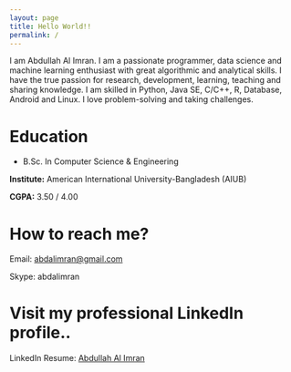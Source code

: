 ```yaml
---
layout: page
title: Hello World!!
permalink: /
---
```

I am Abdullah Al Imran. I am a passionate programmer, data science and machine learning enthusiast with great algorithmic and analytical skills. I have the true passion for research, development, learning, teaching and sharing knowledge. I am skilled in Python, Java SE, C/C++, R, Database, Android and Linux. I love problem-solving and taking challenges.

# Education
* B.Sc. In Computer Science & Engineering

 **Institute:** American International University-Bangladesh (AIUB)

 **CGPA:** 3.50 / 4.00


# How to reach me?
Email: [abdalimran@gmail.com](mailto:abdalimran@gmail.com)

Skype: abdalimran

# Visit my professional LinkedIn profile..
LinkedIn Resume: [Abdullah Al Imran](https://bd.linkedin.com/in/abdalimran)
